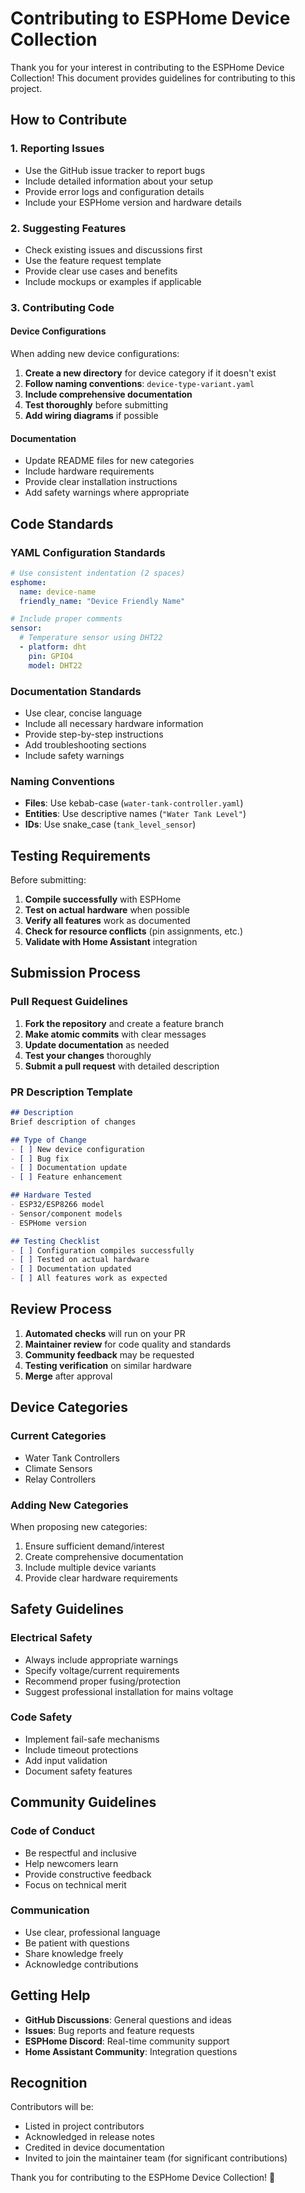 # Contributing to ESPHome Device Collection

Thank you for your interest in contributing to the ESPHome Device Collection! This document provides guidelines for contributing to this project.

## How to Contribute

### 1. Reporting Issues

- Use the GitHub issue tracker to report bugs
- Include detailed information about your setup
- Provide error logs and configuration details
- Include your ESPHome version and hardware details

### 2. Suggesting Features

- Check existing issues and discussions first
- Use the feature request template
- Provide clear use cases and benefits
- Include mockups or examples if applicable

### 3. Contributing Code

#### Device Configurations

When adding new device configurations:

1. **Create a new directory** for device category if it doesn't exist
2. **Follow naming conventions**: `device-type-variant.yaml`
3. **Include comprehensive documentation**
4. **Test thoroughly** before submitting
5. **Add wiring diagrams** if possible

#### Documentation

- Update README files for new categories
- Include hardware requirements
- Provide clear installation instructions
- Add safety warnings where appropriate

## Code Standards

### YAML Configuration Standards

```yaml
# Use consistent indentation (2 spaces)
esphome:
  name: device-name
  friendly_name: "Device Friendly Name"

# Include proper comments
sensor:
  # Temperature sensor using DHT22
  - platform: dht
    pin: GPIO4
    model: DHT22
```

### Documentation Standards

- Use clear, concise language
- Include all necessary hardware information
- Provide step-by-step instructions
- Add troubleshooting sections
- Include safety warnings

### Naming Conventions

- **Files**: Use kebab-case (`water-tank-controller.yaml`)
- **Entities**: Use descriptive names (`"Water Tank Level"`)
- **IDs**: Use snake_case (`tank_level_sensor`)

## Testing Requirements

Before submitting:

1. **Compile successfully** with ESPHome
2. **Test on actual hardware** when possible
3. **Verify all features** work as documented
4. **Check for resource conflicts** (pin assignments, etc.)
5. **Validate with Home Assistant** integration

## Submission Process

### Pull Request Guidelines

1. **Fork the repository** and create a feature branch
2. **Make atomic commits** with clear messages
3. **Update documentation** as needed
4. **Test your changes** thoroughly
5. **Submit a pull request** with detailed description

### PR Description Template

```markdown
## Description
Brief description of changes

## Type of Change
- [ ] New device configuration
- [ ] Bug fix
- [ ] Documentation update
- [ ] Feature enhancement

## Hardware Tested
- ESP32/ESP8266 model
- Sensor/component models
- ESPHome version

## Testing Checklist
- [ ] Configuration compiles successfully
- [ ] Tested on actual hardware
- [ ] Documentation updated
- [ ] All features work as expected
```

## Review Process

1. **Automated checks** will run on your PR
2. **Maintainer review** for code quality and standards
3. **Community feedback** may be requested
4. **Testing verification** on similar hardware
5. **Merge** after approval

## Device Categories

### Current Categories

- Water Tank Controllers
- Climate Sensors
- Relay Controllers

### Adding New Categories

When proposing new categories:

1. Ensure sufficient demand/interest
2. Create comprehensive documentation
3. Include multiple device variants
4. Provide clear hardware requirements

## Safety Guidelines

### Electrical Safety

- Always include appropriate warnings
- Specify voltage/current requirements
- Recommend proper fusing/protection
- Suggest professional installation for mains voltage

### Code Safety

- Implement fail-safe mechanisms
- Include timeout protections
- Add input validation
- Document safety features

## Community Guidelines

### Code of Conduct

- Be respectful and inclusive
- Help newcomers learn
- Provide constructive feedback
- Focus on technical merit

### Communication

- Use clear, professional language
- Be patient with questions
- Share knowledge freely
- Acknowledge contributions

## Getting Help

- **GitHub Discussions**: General questions and ideas
- **Issues**: Bug reports and feature requests
- **ESPHome Discord**: Real-time community support
- **Home Assistant Community**: Integration questions

## Recognition

Contributors will be:

- Listed in project contributors
- Acknowledged in release notes
- Credited in device documentation
- Invited to join the maintainer team (for significant contributions)

Thank you for contributing to the ESPHome Device Collection! 🚀
